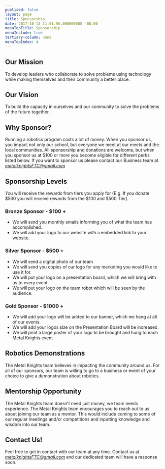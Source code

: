 ```yaml
---
publised: false
layout: page
title: Sponsorship
date: 2017-10-12 11:01:56.000000000 -08:00
menuTopTitle: Sponsorship
menuInclude: true
tertiary-column: none
menuTopIndex: 4
---
```

**Our Mission**
---------------

To develop leaders who collaborate to solve problems using technology while making themselves and their community a better place.

**Our Vision**
---------------

To build the capacity in ourselves and our community to solve the problems of the future together.

**Why Sponsor?**
----------------

Running a robotics program costs a lot of money. When you sponsor us, you impact not only our school, but everyone we meet at our meets and the local communities. All sponsorship and donations are welcome, but when you sponsor us at $100 or more you become eligible for different perks listed below. If you want to sponsor us please contact our Business team at _[metalknightsFTC@gmail.com](mailto:metalknightsFTC@gmail.com)_

**Sponsorship Levels**
----------------------

You will receive the rewards from tiers you apply for (E.g. If you donate $500 you will receive rewards from the $100 and $500 Tier).

### **Bronze Sponsor - $100 +**

*   We will send you monthly emails informing you of what the team has accomplished.
*   We will add your logo to our website with a embedded link to your website.

### **Silver Sponsor - $500 +**

*   We will send a digital photo of our team
*   We will send you copies of our logo for any marketing you would like to use it for.
*   We will put your logo on a presentation board, which we will bring with us to every event.
*   We will put your logo on the team robot which will be seen by the audience.

### **Gold Sponsor - $1000 +**

*   We will add your logo will be added to our banner, which we hang at all of our events.
*   We will add your logos size on the Presentation Board will be increased.
*   We will print a large poster of your logo to be brought and hung to each Metal Knights event

**Robotics Demonstrations**
---------------------------

The Metal Knights team believes in impacting the community around us. For all of our sponsors, our team is willing to go to a business or event of your choice to give a demonstration about robotics.

**Mentorship Opportunity**
------------------------------

The Metal Knights team doesn't need just money, we team needs experience. The Metal Knights team encourages you to reach out to us about joining our team as a mentor. This would include coming to some of our regular meetings and/or competitions and inputting knowledge and wisdom into our team.

**Contact Us!**
---------------

Feel free to get in contact with our team at any time. Contact us at [_metalknightsFTC@gmail.com_](mailto:metalknightsFTC@gmail.com) and our dedicated team will have a response soon.
